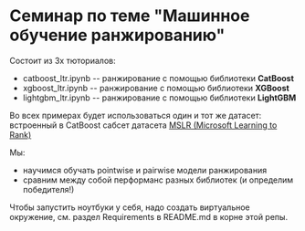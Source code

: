 # Семинар по теме "Машинное обучение ранжированию"

Состоит из 3х тюториалов:

- catboost_ltr.ipynb    -- ранжирование с помощью библиотеки **CatBoost**
- xgboost_ltr.ipynb     -- ранжирование с помощью библиотеки **XGBoost**
- lightgbm_ltr.ipynb    -- ранжирование с помощью библиотеки **LightGBM**

Во всех примерах будет использоваться один и тот же датасет: встроенный в CatBoost сабсет датасета [MSLR (Microsoft Learning to Rank)](https://www.microsoft.com/en-us/research/project/mslr/)

Мы:

- научимся обучать pointwise и pairwise модели ранжирования
- сравним между собой перформанс разных библиотек (и определим победителя!)

Чтобы запустить ноутбуки у себя, надо создать виртуальное окружение, см. раздел Requirements в README.md в корне этой репы.
